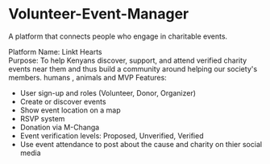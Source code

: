 # Volunteer-Event-Manager
A platform that connects people who engage in charitable events.

Platform Name: Linkt Hearts  
Purpose: To help Kenyans discover, support, and attend verified charity events near them and thus build a community around helping our society's members. humans , animals and 
MVP Features:
- User sign-up and roles (Volunteer, Donor, Organizer)
- Create or discover events
- Show event location on a map
- RSVP system
- Donation via M-Changa
- Event verification levels: Proposed, Unverified, Verified
- Use event attendance to post about the cause and charity on thier social media
